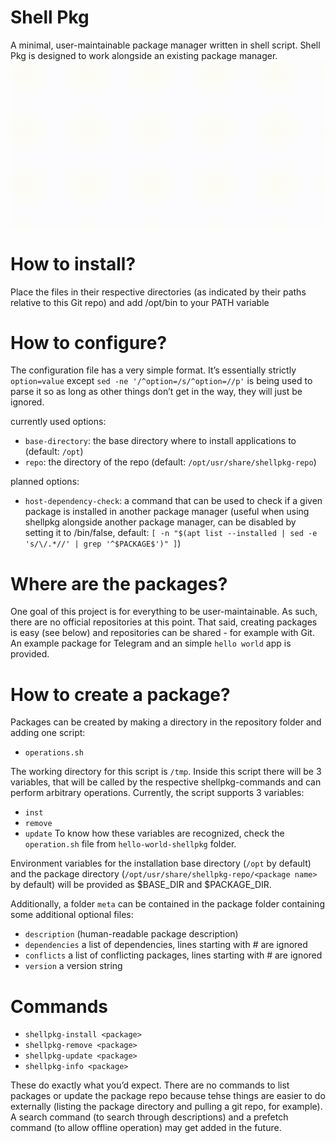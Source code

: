 # Shell Pkg
A minimal, user-maintainable package manager written in shell script.
Shell Pkg is designed to work alongside an existing package manager.
![screen-gif](./final_61b38ba745de92005d530b66_742074.gif)

# How to install?
Place the files in their respective directories (as indicated by their paths relative to this Git repo) and add /opt/bin to your PATH variable

# How to configure?
The configuration file has a very simple format. It’s essentially strictly `option=value` except `sed -ne '/^option=/s/^option=//p'` is being used to parse it so as long as other things don’t get in the way, they will just be ignored.

currently used options:
- `base-directory`: the base directory where to install applications to (default: `/opt`)
- `repo`: the directory of the repo (default: `/opt/usr/share/shellpkg-repo`)

planned options:
- `host-dependency-check`: a command that can be used to check if a given package is installed in another package manager (useful when using shellpkg alongside another package manager, can be disabled by setting it to /bin/false, default: `[ -n "$(apt list --installed | sed -e 's/\/.*//' | grep '^$PACKAGE$')" ]`)

# Where are the packages?
One goal of this project is for everything to be user-maintainable. As such, there are no official repositories at this point. That said, creating packages is easy (see below) and repositories can be shared - for example with Git. An example package for Telegram and an simple `hello world` app is provided.

# How to create a package?
Packages can be created by making a directory in the repository folder and adding one script:

- `operations.sh`

The working directory for this script is `/tmp`. Inside this script there will be 3 variables, that will be called by the respective shellpkg-commands and can perform arbitrary operations. Currently, the script supports 3 variables:
- `inst`
- `remove`
- `update`
To know how these variables are recognized, check the `operation.sh` file from `hello-world-shellpkg` folder.

Environment variables for the installation base directory (`/opt` by default) and the package directory (`/opt/usr/share/shellpkg-repo/<package name>` by default) will be provided as $BASE_DIR and $PACKAGE_DIR.

Additionally, a folder `meta` can be contained in the package folder containing some additional optional files:

- `description` (human-readable package description)
- `dependencies` a list of dependencies, lines starting with # are ignored
- `conflicts` a list of conflicting packages, lines starting with # are ignored
- `version` a version string

# Commands

- `shellpkg-install <package>`
- `shellpkg-remove <package>`
- `shellpkg-update <package>`
- `shellpkg-info <package>`

These do exactly what you’d expect.
There are no commands to list packages or update the package repo because tehse things are easier to do externally (listing the package directory and pulling a git repo, for example).
A search command (to search through descriptions) and a prefetch command (to allow offline operation) may get added in the future.
